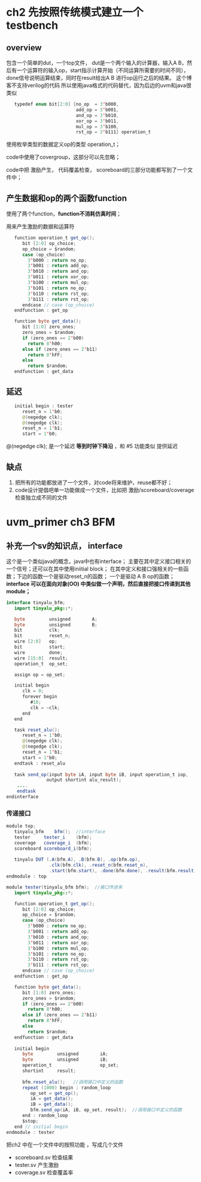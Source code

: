 # ch2 先按照传统模式建立一个testbench
## overview
包含一个简单的dut，一个top文件，
dut是一个两个输入的计算器，输入A B，然后有一个运算符的输入op，start指示计算开始（不同运算所需要的时间不同），done信号说明运算结束，同时在result给出A B 进行op运行之后的结果。
这个博客不支持verilog的代码
所以使用java格式的代码替代，因为后边的uvm和java很类似


```java
   typedef enum bit[2:0] {no_op  = 3'b000,
                          add_op = 3'b001, 
                          and_op = 3'b010,
                          xor_op = 3'b011,
                          mul_op = 3'b100,
                          rst_op = 3'b111} operation_t
```
使用枚举类型的数据定义op的类型  operation_t；

code中使用了covergroup，这部分可以先忽略；

code中把 激励产生， 代码覆盖检查， scoreboard的三部分功能都写到了一个文件中；
## 产生数据和op的两个函数function
使用了两个function，**function不消耗仿真时间**；

用来产生激励的数据和运算符

```java
   function operation_t get_op();
      bit [2:0] op_choice;
      op_choice = $random;
      case (op_choice)
        3'b000 : return no_op;
        3'b001 : return add_op;
        3'b010 : return and_op;
        3'b011 : return xor_op;
        3'b100 : return mul_op;
        3'b101 : return no_op;
        3'b110 : return rst_op;
        3'b111 : return rst_op;
      endcase // case (op_choice)
   endfunction : get_op

   function byte get_data();
      bit [1:0] zero_ones;
      zero_ones = $random;
      if (zero_ones == 2'b00)
        return 8'h00;
      else if (zero_ones == 2'b11)
        return 8'hFF;
      else
        return $random;
   endfunction : get_data
```

## 延迟
```java
   initial begin : tester
      reset_n = 1'b0;
      @(negedge clk);
      @(negedge clk);
      reset_n = 1'b1;
      start = 1'b0;
```
 @(negedge clk); 是一个延迟  **等到时钟下降沿**  ，和 #5 功能类似  提供延迟
## 缺点
 1. 把所有的功能都放进了一个文件，对code将来维护，reuse都不好；
 2. code设计提倡吧单一功能做成一个文件，比如把 激励/scoreboard/coverage检查独立成不同的文件
 
# uvm_primer ch3 BFM
## 补充一个sv的知识点， interface
这个是一个类似java的概念，java中也有interface；
主要在其中定义接口相关的一个信号；还可以在其中使用iniitial block；
在其中定义和接口强相关的一些函数；下边的函数一个是驱动reset_n的函数；
一个是驱动 A B  op的函数；
**interface 可以在面向对象(OO) 中类似做一个声明，然后直接把接口传递到其他module；**
```java
interface tinyalu_bfm;
   import tinyalu_pkg::*;

   byte         unsigned        A;
   byte         unsigned        B;
   bit          clk;
   bit          reset_n;
   wire [2:0]   op;
   bit          start;
   wire         done;
   wire [15:0]  result;
   operation_t  op_set;

   assign op = op_set;

   initial begin
      clk = 0;
      forever begin
         #10;
         clk = ~clk;
      end
   end

   task reset_alu();
      reset_n = 1'b0;
      @(negedge clk);
      @(negedge clk);
      reset_n = 1'b1;
      start = 1'b0;
   endtask : reset_alu
   
   task send_op(input byte iA, input byte iB, input operation_t iop, 
			   output shortint alu_result);
	....
	endtask
endinterface
```

### 传递接口

```java
module top;
   tinyalu_bfm    bfm();  //interface
   tester     tester_i    (bfm);
   coverage   coverage_i  (bfm);
   scoreboard scoreboard_i(bfm);
   
   tinyalu DUT (.A(bfm.A), .B(bfm.B), .op(bfm.op), 
                .clk(bfm.clk), .reset_n(bfm.reset_n), 
                .start(bfm.start), .done(bfm.done), .result(bfm.result));
endmodule : top
```


```java
module tester(tinyalu_bfm bfm);  //接口传进来
   import tinyalu_pkg::*;

   function operation_t get_op();
      bit [2:0] op_choice;
      op_choice = $random;
      case (op_choice)
        3'b000 : return no_op;
        3'b001 : return add_op;
        3'b010 : return and_op;
        3'b011 : return xor_op;
        3'b100 : return mul_op;
        3'b101 : return no_op;
        3'b110 : return rst_op;
        3'b111 : return rst_op;
      endcase // case (op_choice)
   endfunction : get_op

   function byte get_data();
      bit [1:0] zero_ones;
      zero_ones = $random;
      if (zero_ones == 2'b00)
        return 8'h00;
      else if (zero_ones == 2'b11)
        return 8'hFF;
      else
        return $random;
   endfunction : get_data
   
   initial begin
      byte         unsigned        iA;
      byte         unsigned        iB;
      operation_t                  op_set;
      shortint     result;
      
      bfm.reset_alu();   //调用接口中定义的函数
      repeat (1000) begin : random_loop
         op_set = get_op();
         iA = get_data();
         iB = get_data();
         bfm.send_op(iA, iB, op_set, result);  //调用接口中定义的函数
      end : random_loop
      $stop;
   end // initial begin
endmodule : tester

```

把ch2 中在一个文件中的按照功能 ，写成几个文件

 - scoreboard.sv   检查结果
 - tester.sv   产生激励
 - coverage.sv  检查覆盖率


